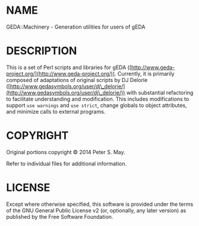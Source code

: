 # NAME

GEDA::Machinery - Generation utilities for users of gEDA

# DESCRIPTION

This is a set of Perl scripts and libraries for gEDA ([http://www.geda-project.org/](http://www.geda-project.org/)). Currently, it is primarily composed of adaptations of original scripts by DJ Delorie ([http://www.gedasymbols.org/user/dj\_delorie/](http://www.gedasymbols.org/user/dj\_delorie/)) with substantial refactoring to facilitate understanding and modification. This includes modifications to support `use warnings` and `use strict`, change globals to object attributes, and minimize calls to external programs.

# COPYRIGHT

Original portions copyright © 2014 Peter S. May.

Refer to individual files for additional information.

# LICENSE

Except where otherwise specified, this software is provided under the terms of the GNU General Public License v2 (or, optionally, any later version) as published by the Free Software Foundation.